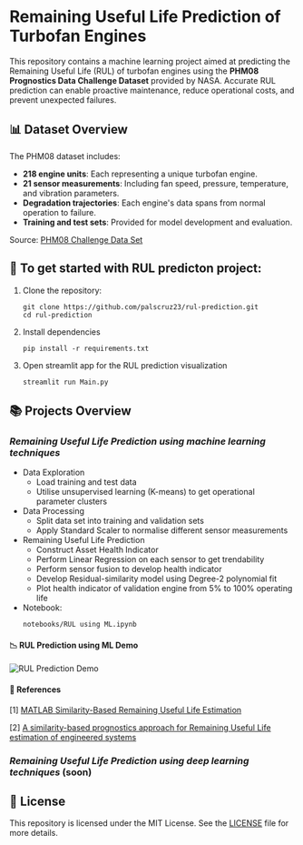 # Remaining Useful Life Prediction of Turbofan Engines

This repository contains a machine learning project aimed at predicting the Remaining Useful Life (RUL) of turbofan engines using the **PHM08 Prognostics Data Challenge Dataset** provided by NASA. Accurate RUL prediction can enable proactive maintenance, reduce operational costs, and prevent unexpected failures.

## 📊 Dataset Overview

The PHM08 dataset includes:

- **218 engine units**: Each representing a unique turbofan engine.
- **21 sensor measurements**: Including fan speed, pressure, temperature, and vibration parameters.
- **Degradation trajectories**: Each engine's data spans from normal operation to failure.
- **Training and test sets**: Provided for model development and evaluation.

Source: [PHM08 Challenge Data Set](https://data.nasa.gov/dataset/phm-2008-challenge)

## 🚀 To get started with RUL predicton project:

1. Clone the repository:

   ```
   git clone https://github.com/palscruz23/rul-prediction.git
   cd rul-prediction
   ```

2. Install dependencies

   ```
   pip install -r requirements.txt
   ```

3. Open streamlit app for the RUL prediction visualization
    ```
   streamlit run Main.py
   ```

## 📚 Projects Overview
### <i>Remaining Useful Life Prediction using machine learning techniques</i>
 - Data Exploration
   - Load training and test data
   - Utilise unsupervised learning (K-means) to get operational parameter clusters
 - Data Processing
   - Split data set into training and validation sets
   - Apply Standard Scaler to normalise different sensor measurements
 - Remaining Useful Life Prediction
   - Construct Asset Health Indicator
   - Perform Linear Regression on each sensor to get trendability
   - Perform sensor fusion to develop health indicator
   - Develop Residual-similarity model using Degree-2 polynomial fit
   - Plot health indicator of validation engine from 5% to 100% operating life
- Notebook: 
   ```
   notebooks/RUL using ML.ipynb
   ```

#### 📉 RUL Prediction using ML Demo

 ![RUL Prediction Demo](src/figures/RUL.gif)

#### 📃 References
[1] [MATLAB Similarity-Based Remaining Useful Life Estimation](https://au.mathworks.com/help/predmaint/ug/similarity-based-remaining-useful-life-estimation.html)

[2] [A similarity-based prognostics approach for Remaining Useful Life estimation of engineered systems](https://ieeexplore.ieee.org/document/4711421)


 ### <i>Remaining Useful Life Prediction using deep learning techniques</i> (soon)
 <!-- - Data Processing
   - Load training and test data
   - Split data set into training and validation sets
   - Create PHM08RULDataset dataset class
 - Remaining Useful Life Prediction
   - Initiate ML flow experiment
   - Create model classes for RNN, LSTM, Seq2Seq and Informer
   - Prepare training and validation loops
   - Perform grid search for hyperparameter tuning
   - Select best model
   - Perform bias vs variance analysis
   - Perform prediction on test data.
  - Notebook: 
      ```
      notebooks/RUL using DL.ipynb
      ``` -->

## 📜 License

This repository is licensed under the MIT License. See the [LICENSE](LICENSE) file for more details.

